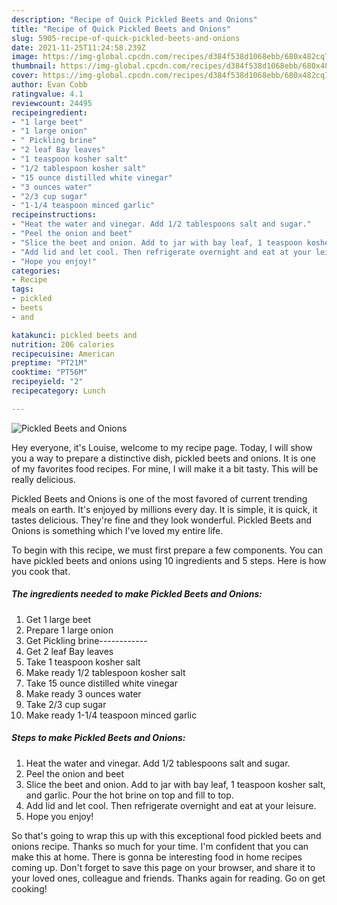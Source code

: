 ```yaml
---
description: "Recipe of Quick Pickled Beets and Onions"
title: "Recipe of Quick Pickled Beets and Onions"
slug: 5905-recipe-of-quick-pickled-beets-and-onions
date: 2021-11-25T11:24:58.239Z
image: https://img-global.cpcdn.com/recipes/d384f538d1068ebb/680x482cq70/pickled-beets-and-onions-recipe-main-photo.jpg
thumbnail: https://img-global.cpcdn.com/recipes/d384f538d1068ebb/680x482cq70/pickled-beets-and-onions-recipe-main-photo.jpg
cover: https://img-global.cpcdn.com/recipes/d384f538d1068ebb/680x482cq70/pickled-beets-and-onions-recipe-main-photo.jpg
author: Evan Cobb
ratingvalue: 4.1
reviewcount: 24495
recipeingredient:
- "1 large beet"
- "1 large onion"
- " Pickling brine"
- "2 leaf Bay leaves"
- "1 teaspoon kosher salt"
- "1/2 tablespoon kosher salt"
- "15 ounce distilled white vinegar"
- "3 ounces water"
- "2/3 cup sugar"
- "1-1/4 teaspoon minced garlic"
recipeinstructions:
- "Heat the water and vinegar. Add 1/2 tablespoons salt and sugar."
- "Peel the onion and beet"
- "Slice the beet and onion. Add to jar with bay leaf, 1 teaspoon kosher salt, and garlic. Pour the hot brine on top and fill to top."
- "Add lid and let cool. Then refrigerate overnight and eat at your leisure."
- "Hope you enjoy!"
categories:
- Recipe
tags:
- pickled
- beets
- and

katakunci: pickled beets and 
nutrition: 206 calories
recipecuisine: American
preptime: "PT21M"
cooktime: "PT56M"
recipeyield: "2"
recipecategory: Lunch

---
```



![Pickled Beets and Onions](https://img-global.cpcdn.com/recipes/d384f538d1068ebb/680x482cq70/pickled-beets-and-onions-recipe-main-photo.jpg)

Hey everyone, it's Louise, welcome to my recipe page. Today, I will show you a way to prepare a distinctive dish, pickled beets and onions. It is one of my favorites food recipes. For mine, I will make it a bit tasty. This will be really delicious.



Pickled Beets and Onions is one of the most favored of current trending meals on earth. It's enjoyed by millions every day. It is simple, it is quick, it tastes delicious. They're fine and they look wonderful. Pickled Beets and Onions is something which I've loved my entire life.


To begin with this recipe, we must first prepare a few components. You can have pickled beets and onions using 10 ingredients and 5 steps. Here is how you cook that.

<!--inarticleads1-->

##### The ingredients needed to make Pickled Beets and Onions:

1. Get 1 large beet
1. Prepare 1 large onion
1. Get  Pickling brine------------
1. Get 2 leaf Bay leaves
1. Take 1 teaspoon kosher salt
1. Make ready 1/2 tablespoon kosher salt
1. Take 15 ounce distilled white vinegar
1. Make ready 3 ounces water
1. Take 2/3 cup sugar
1. Make ready 1-1/4 teaspoon minced garlic




<!--inarticleads2-->

##### Steps to make Pickled Beets and Onions:

1. Heat the water and vinegar. Add 1/2 tablespoons salt and sugar.
1. Peel the onion and beet
1. Slice the beet and onion. Add to jar with bay leaf, 1 teaspoon kosher salt, and garlic. Pour the hot brine on top and fill to top.
1. Add lid and let cool. Then refrigerate overnight and eat at your leisure.
1. Hope you enjoy!




So that's going to wrap this up with this exceptional food pickled beets and onions recipe. Thanks so much for your time. I'm confident that you can make this at home. There is gonna be interesting food in home recipes coming up. Don't forget to save this page on your browser, and share it to your loved ones, colleague and friends. Thanks again for reading. Go on get cooking!
